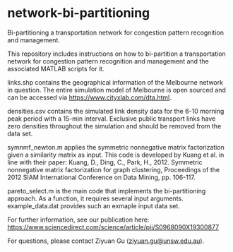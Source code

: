 # network-bi-partitioning
Bi-partitioning a transportation network for congestion pattern recognition and management.

This repository includes instructions on how to bi-partition a transportation network for congestion pattern recognition and management and the associated MATLAB scripts for it.

links.shp contains the geographical information of the Melbourne network in question. The entire simulation model of Melbourne is open sourced and can be accessed via https://www.cityxlab.com/dta.html.

densities.csv contains the simulated link density data for the 6-10 morning peak period with a 15-min interval. Exclusive public transport links have zero densities throughout the simulation and should be removed from the data set.

symnmf_newton.m applies the symmetric nonnegative matrix factorization given a similarity matrix as input. This code is developed by Kuang et al. in line with their paper: Kuang, D., Ding, C., Park, H., 2012. Symmetric nonnegative matrix factorization for graph clustering, Proceedings of the 2012 SIAM International Conference on Data Mining, pp. 106-117.

pareto_select.m is the main code that implements the bi-partitioning approach. As a function, it requires several input arguments. example_data.dat provides such an exmaple input data set.

For further information, see our publication here: https://www.sciencedirect.com/science/article/pii/S0968090X19300877

For questions, please contact Ziyuan Gu (ziyuan.gu@unsw.edu.au).
